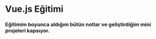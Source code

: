 # Vue.js Eğitimi
### Eğitimim boyunca aldığım bütün notlar ve geliştirdiğim mini projeleri kapsıyor.
